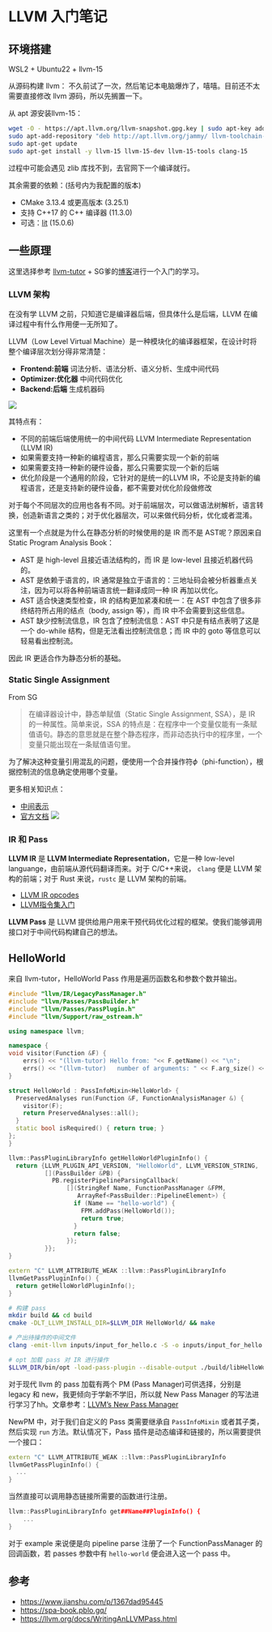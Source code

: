 # LLVM 入门笔记

## 环境搭建
WSL2 + Ubuntu22 + llvm-15

从源码构建 llvm：
不久前试了一次，然后笔记本电脑爆炸了，嘻嘻。目前还不太需要直接修改 llvm 源码，所以先搁置一下。

从 apt 源安装llvm-15：
```sh
wget -O - https://apt.llvm.org/llvm-snapshot.gpg.key | sudo apt-key add -
sudo apt-add-repository "deb http://apt.llvm.org/jammy/ llvm-toolchain-jammy-15 main"
sudo apt-get update
sudo apt-get install -y llvm-15 llvm-15-dev llvm-15-tools clang-15
```
过程中可能会遇见 zlib 库找不到，去官网下一个编译就行。

其余需要的依赖：(括号内为我配置的版本)

- CMake 3.13.4 或更高版本 (3.25.1)
- 支持 C++17 的 C++ 编译器 (11.3.0)
- 可选：[lit](https://llvm.org/docs/CommandGuide/lit.html) (15.0.6)
## 一些原理

这里选择参考 [llvm-tutor](https://github.com/banach-space/llvm-tutor/) + SG爹的[博客](https://www.cnblogs.com/Here-is-SG/p/16708170.html)进行一个入门的学习。

### LLVM 架构

在没有学 LLVM 之前，只知道它是编译器后端，但具体什么是后端，LLVM 在编译过程中有什么作用便一无所知了。

LLVM（Low Level Virtual Machine）是一种模块化的编译器框架，在设计时将整个编译层次划分得非常清楚：

-   **Frontend:前端**  词法分析、语法分析、语义分析、生成中间代码
-   **Optimizer:优化器**  中间代码优化
-   **Backend:后端**  生成机器码

![](https://cdn.silente.top/img/3008243-b517c768f5a97607.webp)

其特点有：
-   不同的前端后端使用统一的中间代码 LLVM Intermediate Representation (LLVM IR)
-   如果需要支持一种新的编程语言，那么只需要实现一个新的前端
-   如果需要支持一种新的硬件设备，那么只需要实现一个新的后端
-   优化阶段是一个通用的阶段，它针对的是统一的LLVM IR，不论是支持新的编程语言，还是支持新的硬件设备，都不需要对优化阶段做修改

对于每个不同层次的应用也各有不同。对于前端层次，可以做语法树解析，语言转换，创造新语言之类的；对于优化器层次，可以来做代码分析，优化或者混淆。

这里有一个点就是为什么在静态分析的时候使用的是 IR 而不是 AST呢？原因来自 Static Program Analysis Book：

-   AST 是 high-level 且接近语法结构的，而 IR 是 low-level 且接近机器代码的。
-   AST 是依赖于语言的，IR 通常是独立于语言的：三地址码会被分析器重点关注，因为可以将各种前端语言统一翻译成同一种 IR 再加以优化。
-   AST 适合快速类型检查，IR 的结构更加紧凑和统一：在 AST 中包含了很多非终结符所占用的结点（body, assign 等），而 IR 中不会需要到这些信息。
-   AST 缺少控制流信息，IR 包含了控制流信息：AST 中只是有结点表明了这是一个 do-while 结构，但是无法看出控制流信息；而 IR 中的 goto 等信息可以轻易看出控制流。

因此 IR 更适合作为静态分析的基础。

### Static Single Assignment
From SG
> 在编译器设计中，静态单赋值（Static Single Assignment, SSA），是 IR 的一种属性。简单来说，SSA 的特点是：在程序中一个变量仅能有一条赋值语句。静态的意思就是在整个静态程序，而非动态执行中的程序里，一个变量只能出现在一条赋值语句里。

为了解决这种变量引用混乱的问题，便使用一个合并操作符$\phi$（phi-function），根据控制流的信息确定使用哪个变量。

更多相关知识点：

- [中间表示](https://spa-book.pblo.gq/ch1/2intermediaterepresentation)
- [官方文档](https://llvm.org/docs/)
![](https://cdn.silente.top/img/1596887-20220927134430112-1076343907.png)
### IR 和 Pass

**LLVM IR** 是 **LLVM Intermediate Representation**，它是一种 low-level languange，由前端从源代码翻译而来。对于 C/C++来说， `clang` 便是 LLVM 架构的前端；对于 Rust 来说，`rustc` 是 LLVM 架构的前端。

- [LLVM IR opcodes](https://github.com/llvm/llvm-project/blob/release/15.x/llvm/lib/IR/Instruction.cpp#L347-L426) 
- [LLVM指令集入门](https://blog.csdn.net/qq_37206105/article/details/115274241)

**LLVM Pass** 是 LLVM 提供给用户用来干预代码优化过程的框架。使我们能够调用接口对于中间代码构建自己的想法。

## HelloWorld

来自 llvm-tutor，HelloWorld Pass 作用是遍历函数名和参数个数并输出。
```cpp
#include "llvm/IR/LegacyPassManager.h"
#include "llvm/Passes/PassBuilder.h"
#include "llvm/Passes/PassPlugin.h"
#include "llvm/Support/raw_ostream.h"

using namespace llvm;

namespace {
void visitor(Function &F) {
    errs() << "(llvm-tutor) Hello from: "<< F.getName() << "\n";
    errs() << "(llvm-tutor)   number of arguments: " << F.arg_size() << "\n";
}

struct HelloWorld : PassInfoMixin<HelloWorld> {
  PreservedAnalyses run(Function &F, FunctionAnalysisManager &) {
    visitor(F);
    return PreservedAnalyses::all();
  }
  static bool isRequired() { return true; }
};
}

llvm::PassPluginLibraryInfo getHelloWorldPluginInfo() {
  return {LLVM_PLUGIN_API_VERSION, "HelloWorld", LLVM_VERSION_STRING,
          [](PassBuilder &PB) {
            PB.registerPipelineParsingCallback(
                [](StringRef Name, FunctionPassManager &FPM,
                   ArrayRef<PassBuilder::PipelineElement>) {
                  if (Name == "hello-world") {
                    FPM.addPass(HelloWorld());
                    return true;
                  }
                  return false;
                });
          }};
}

extern "C" LLVM_ATTRIBUTE_WEAK ::llvm::PassPluginLibraryInfo
llvmGetPassPluginInfo() {
  return getHelloWorldPluginInfo();
}
```

```sh
# 构建 pass
mkdir build && cd build
cmake -DLT_LLVM_INSTALL_DIR=$LLVM_DIR HelloWorld/ && make

# 产出待操作的中间文件
clang -emit-llvm inputs/input_for_hello.c -S -o inputs/input_for_hello.ll

# opt 加载 pass 对 IR 进行操作
$LLVM_DIR/bin/opt -load-pass-plugin --disable-output ./build/libHelloWorld.so -passes=hello-world inputs/input_for_hello.ll
```

对于现代 llvm 的 pass 加载有两个 PM (Pass Manager)可供选择，分别是 legacy 和 new，我更倾向于学新不学旧，所以就 New Pass Manager 的写法进行学习了hh。文章参考：[LLVM’s New Pass Manager](https://blog.llvm.org/posts/2021-03-26-the-new-pass-manager/)

NewPM 中，对于我们自定义的 Pass 类需要继承自 `PassInfoMixin` 或者其子类，然后实现 `run` 方法。默认情况下，Pass 插件是动态编译和链接的，所以需要提供一个接口：
```cpp
extern "C" LLVM_ATTRIBUTE_WEAK ::llvm::PassPluginLibraryInfo
llvmGetPassPluginInfo() {
  ...
}
```

当然直接可以调用静态链接所需要的函数进行注册。
```cpp
llvm::PassPluginLibraryInfo get##Name##PluginInfo() {
	...
}
```

对于 example 来说便是向 pipeline parse 注册了一个 FunctionPassManager 的回调函数，若 passes 参数中有 `hello-world` 便会进入这一个 pass 中。
## 参考
- https://www.jianshu.com/p/1367dad95445
- https://spa-book.pblo.gq/
- https://llvm.org/docs/WritingAnLLVMPass.html